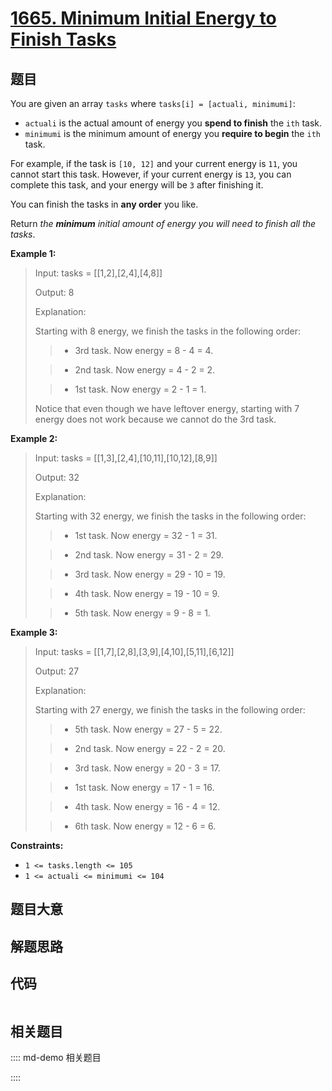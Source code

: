 # [1665. Minimum Initial Energy to Finish Tasks](https://leetcode.com/problems/minimum-initial-energy-to-finish-tasks/)

## 题目

You are given an array `tasks` where `tasks[i] = [actuali, minimumi]`:

  * `actuali` is the actual amount of energy you **spend to finish** the `ith` task.
  * `minimumi` is the minimum amount of energy you **require to begin** the `ith` task.

For example, if the task is `[10, 12]` and your current energy is `11`, you
cannot start this task. However, if your current energy is `13`, you can
complete this task, and your energy will be `3` after finishing it.

You can finish the tasks in **any order** you like.

Return _the **minimum** initial amount of energy you will need_ _to finish all
the tasks_.



**Example 1:**

> Input: tasks = [[1,2],[2,4],[4,8]]
> 
> Output: 8
> 
> Explanation:
> 
> Starting with 8 energy, we finish the tasks in the following order:
> 
> > - 3rd task. Now energy = 8 - 4 = 4.
> 
> > - 2nd task. Now energy = 4 - 2 = 2.
> 
> > - 1st task. Now energy = 2 - 1 = 1.
> 
> Notice that even though we have leftover energy, starting with 7 energy does not work because we cannot do the 3rd task.

**Example 2:**

> Input: tasks = [[1,3],[2,4],[10,11],[10,12],[8,9]]
> 
> Output: 32
> 
> Explanation:
> 
> Starting with 32 energy, we finish the tasks in the following order:
> 
> > - 1st task. Now energy = 32 - 1 = 31.
> 
> > - 2nd task. Now energy = 31 - 2 = 29.
> 
> > - 3rd task. Now energy = 29 - 10 = 19.
> 
> > - 4th task. Now energy = 19 - 10 = 9.
> 
> > - 5th task. Now energy = 9 - 8 = 1.

**Example 3:**

> Input: tasks = [[1,7],[2,8],[3,9],[4,10],[5,11],[6,12]]
> 
> Output: 27
> 
> Explanation:
> 
> Starting with 27 energy, we finish the tasks in the following order:
> 
> > - 5th task. Now energy = 27 - 5 = 22.
> 
> > - 2nd task. Now energy = 22 - 2 = 20.
> 
> > - 3rd task. Now energy = 20 - 3 = 17.
> 
> > - 1st task. Now energy = 17 - 1 = 16.
> 
> > - 4th task. Now energy = 16 - 4 = 12.
> 
> > - 6th task. Now energy = 12 - 6 = 6.

**Constraints:**

  * `1 <= tasks.length <= 105`
  * `1 <= actual​i <= minimumi <= 104`


## 题目大意

## 解题思路

## 代码

```javascript

```

## 相关题目

:::: md-demo 相关题目

::::
